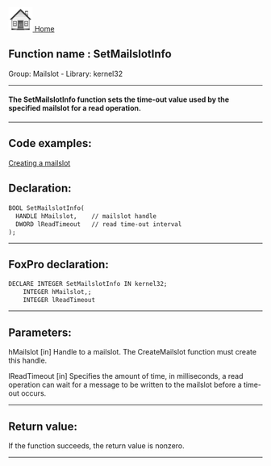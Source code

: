 [<img src="../../images/home.png"> Home ](https://github.com/VFPX/Win32API)  

## Function name : SetMailslotInfo
Group: Mailslot - Library: kernel32    
***  


#### The SetMailslotInfo function sets the time-out value used by the specified mailslot for a read operation. 
***  


## Code examples:
[Creating a mailslot](../../samples/sample_267.md)  

## Declaration:
```foxpro  
BOOL SetMailslotInfo(
  HANDLE hMailslot,    // mailslot handle
  DWORD lReadTimeout   // read time-out interval
);  
```  
***  


## FoxPro declaration:
```foxpro  
DECLARE INTEGER SetMailslotInfo IN kernel32;
	INTEGER hMailslot,;
	INTEGER lReadTimeout  
```  
***  


## Parameters:
hMailslot 
[in] Handle to a mailslot. The CreateMailslot function must create this handle. 

lReadTimeout 
[in] Specifies the amount of time, in milliseconds, a read operation can wait for a message to be written to the mailslot before a time-out occurs.   
***  


## Return value:
If the function succeeds, the return value is nonzero.  
***  

